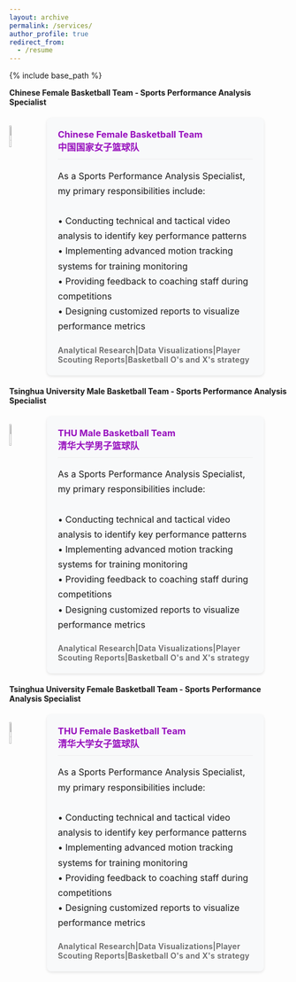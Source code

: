 ```yaml
---
layout: archive
permalink: /services/
author_profile: true
redirect_from:
  - /resume
---
```


{% include base_path %}

**Chinese Female Basketball Team - Sports Performance Analysis Specialist**

<div style="display: flex; gap: 20px; margin: 20px 0;">

  <img src="https://sportssuper.github.io/ZSL/assets/chinafemale/1.jpg" 
       alt="女篮" 
       style="width: 30%; height: auto;">

  <div style="width: 70%; padding: 20px; background: #f8f9fa; border-radius: 8px; box-shadow: 0 2px 5px rgba(0,0,0,0.1);">
    <h3 style="color: #960DBD; margin-top: 0; border-bottom: 1px solid #eee; padding-bottom: 10px;">
      Chinese Female Basketball Team<br>中国国家女子篮球队
    </h3>
    <p style="line-height: 1.7; font-size: 16px; margin-bottom: 0;">
      As a Sports Performance Analysis Specialist, my primary responsibilities include:<br><br>
    • Conducting technical and tactical video analysis to identify key performance patterns<br>
    • Implementing advanced motion tracking systems for training monitoring<br>
    • Providing feedback to coaching staff during competitions<br>
    • Designing customized reports to visualize performance metrics<br>
    </p>
    <div style="margin-top: 20px; font-size: 14px; font-weight: 600; color: #666; letter-spacing: 0.3px;">
  Analytical Research|Data Visualizations|Player Scouting Reports|Basketball O's and X's strategy 
  </div>
  </div>
</div>


**Tsinghua University Male Basketball Team - Sports Performance Analysis Specialist**

<div style="display: flex; gap: 20px; margin: 20px 0;">

  <img src="https://sportssuper.github.io/ZSL//assets/images/thu1.jpg" 
       alt="男篮" 
       style="width: 30%; height: auto;">

  <div style="width: 70%; padding: 20px; background: #f8f9fa; border-radius: 8px; box-shadow: 0 2px 5px rgba(0,0,0,0.1);">
    <h3 style="color: #960DBD; margin-top: 0; border-bottom: 1px solid #eee; padding-bottom: 10px;">
      THU Male Basketball Team<br>清华大学男子篮球队
    </h3>
    <p style="line-height: 1.7; font-size: 16px; margin-bottom: 0;">
      As a Sports Performance Analysis Specialist, my primary responsibilities include:<br><br>
    • Conducting technical and tactical video analysis to identify key performance patterns<br>
    • Implementing advanced motion tracking systems for training monitoring<br>
    • Providing feedback to coaching staff during competitions<br>
    • Designing customized reports to visualize performance metrics<br>
    </p>
 <div style="margin-top: 20px; font-size: 14px; font-weight: 600; color: #666; letter-spacing: 0.3px;">
  Analytical Research|Data Visualizations|Player Scouting Reports|Basketball O's and X's strategy 
  </div>
    
  </div>
</div>


**Tsinghua University Female Basketball Team - Sports Performance Analysis Specialist**

<div style="display: flex; gap: 20px; margin: 20px 0;">

  <img src="https://sportssuper.github.io/ZSL//assets/images/thu2.jpg" 
       alt="女篮" 
       style="width: 30%; height: auto;">

  <div style="width: 70%; padding: 20px; background: #f8f9fa; border-radius: 8px; box-shadow: 0 2px 5px rgba(0,0,0,0.1);">
    <h3 style="color: #960DBD; margin-top: 0; border-bottom: 1px solid #eee; padding-bottom: 10px;">
      THU Female Basketball Team<br>清华大学女子篮球队
    </h3>
    <p style="line-height: 1.7; font-size: 16px; margin-bottom: 0;">
      As a Sports Performance Analysis Specialist, my primary responsibilities include:<br><br>
    • Conducting technical and tactical video analysis to identify key performance patterns<br>
    • Implementing advanced motion tracking systems for training monitoring<br>
    • Providing feedback to coaching staff during competitions<br>
    • Designing customized reports to visualize performance metrics<br>
    </p>
  <div style="margin-top: 20px; font-size: 14px; font-weight: 600; color: #666; letter-spacing: 0.3px;">
  Analytical Research|Data Visualizations|Player Scouting Reports|Basketball O's and X's strategy 
  </div>
    
  </div>
</div>






 
